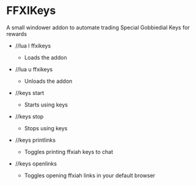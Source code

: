 # FFXIKeys
A small windower addon to automate trading Special Gobbiedial Keys for rewards

* //lua l ffxikeys
  * Loads the addon
* //lua u ffxikeys
  * Unloads the addon
  
* //keys start
  * Starts using keys
* //keys stop
  * Stops using keys
  
* //keys printlinks
  * Toggles printing ffxiah keys to chat
* //keys openlinks
  * Toggles opening ffxiah links in your default browser
